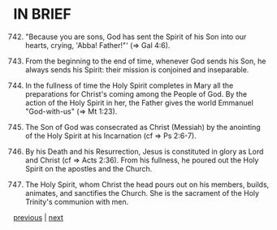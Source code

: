 # IN BRIEF

742. "Because you are sons, God has sent the Spirit of his Son into our hearts, crying, 'Abba! Father!"' (⇒ Gal 4:6).

743. From the beginning to the end of time, whenever God sends his Son, he always sends his Spirit: their mission is conjoined and inseparable.

744. In the fullness of time the Holy Spirit completes in Mary all the preparations for Christ's coming among the People of God. By the action of the Holy Spirit in her, the Father gives the world Emmanuel "God-with-us" (⇒ Mt 1:23).

745. The Son of God was consecrated as Christ (Messiah) by the anointing of the Holy Spirit at his Incarnation (cf ⇒ Ps 2:6-7).

746. By his Death and his Resurrection, Jesus is constituted in glory as Lord and Christ (cf ⇒ Acts 2:36). From his fullness, he poured out the Holy Spirit on the apostles and the Church.

747. The Holy Spirit, whom Christ the head pours out on his members, builds, animates, and sanctifies the Church. She is the sacrament of the Holy Trinity's communion with men.

[previous](https://github.com/Tenari/non-fiction/blob/master/catechism/__P24.md) | [next](https://github.com/Tenari/non-fiction/blob/master/catechism/__P26.md)